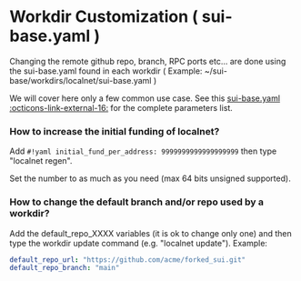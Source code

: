 # Workdir Customization ( sui-base.yaml )

Changing the remote github repo, branch, RPC ports etc... are done using the sui-base.yaml found in each workdir ( Example: ~/sui-base/workdirs/localnet/sui-base.yaml )

We will cover here only a few common use case. See this [sui-base.yaml :octicons-link-external-16:](https://github.com/sui-base/sui-base/blob/main/scripts/defaults/localnet/sui-base.yaml) for the complete parameters list.

### How to increase the initial funding of localnet?
Add `#!yaml initial_fund_per_address: 9999999999999999999` then type "localnet regen".

Set the number to as much as you need (max 64 bits unsigned supported).

### How to change the default branch and/or repo used by a workdir?
Add the default_repo_XXXX variables (it is ok to change only one) and then type the workdir update command (e.g. "localnet update"). Example:

``` yaml
default_repo_url: "https://github.com/acme/forked_sui.git"
default_repo_branch: "main"
```

